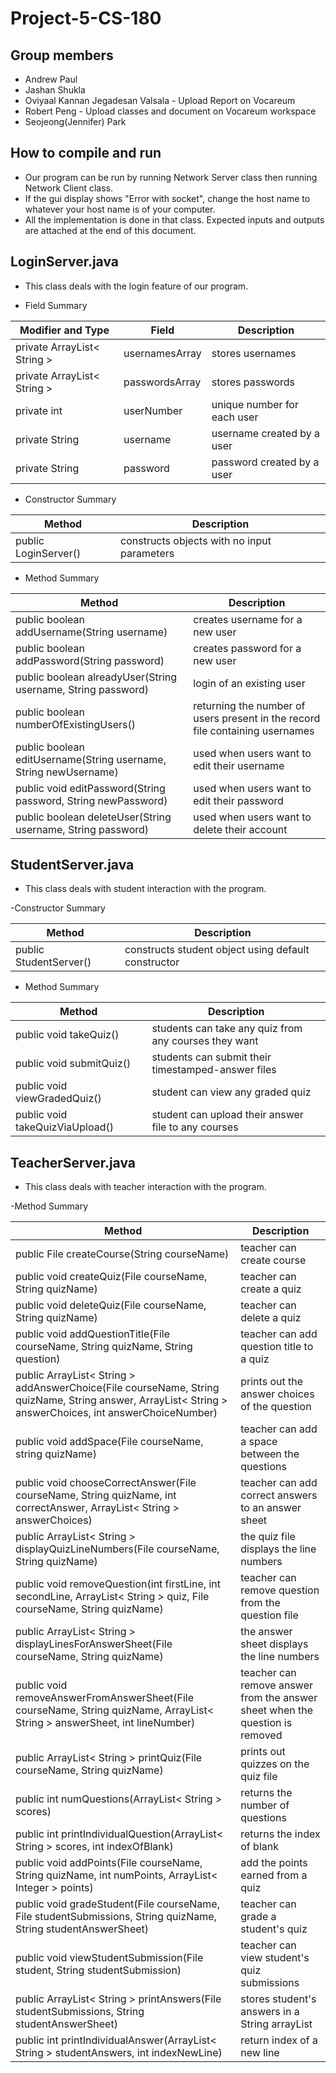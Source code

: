 # Project-5-CS-180
## Group members

- Andrew Paul 
- Jashan Shukla
- Oviyaal Kannan Jegadesan Valsala - Upload Report on Vocareum 
- Robert Peng - Upload classes and document on Vocareum workspace
- Seojeong(Jennifer) Park
##  How to compile and run 

- Our program can be run by running Network Server class then running Network Client class. 
- If the gui display shows "Error with socket", change the host name to whatever your host name is of your computer.
- All the implementation is done in that class. Expected inputs and outputs are attached at the end of this document. 
 



## LoginServer.java

- This class deals with the login feature of our program.

- Field Summary 

|Modifier and Type|Field|Description|
|------|---|---|
|private ArrayList< String >|usernamesArray|stores usernames|
|private ArrayList< String >|passwordsArray|stores passwords|
|private int|userNumber|unique number for each user|
|private String|username|username created by a user|
private String|password|password created by a user|

- Constructor Summary 

|Method|Description|
|------|------|
|public LoginServer()| constructs objects with no input parameters|

- Method Summary 

|Method|Description|
|------|------|
|public boolean addUsername(String username)|creates username for a new user|
|public boolean addPassword(String password)|creates password for a new user|
|public boolean alreadyUser(String username, String password)|login of an existing user|
|public boolean numberOfExistingUsers()|returning the number of users present in the record file containing usernames|
|public boolean editUsername(String username, String newUsername)|used when users want to edit their username|
|public void editPassword(String password, String newPassword)|used when users want to edit their password|
|public boolean deleteUser(String username, String password)|used when users want to delete their account|

## StudentServer.java

- This class deals with student interaction with the program.

-Constructor Summary

|Method|Description|
|------|------|
|public StudentServer()|constructs student object using default constructor|

- Method Summary 

|Method|Description|
|------|------|
|public void takeQuiz()|students can take any quiz from any courses they want|
|public void submitQuiz()|students can submit their timestamped-answer files|
|public void viewGradedQuiz()|student can view any graded quiz|
|public void takeQuizViaUpload()|student can upload their answer file to any courses|

## TeacherServer.java

- This class deals with teacher interaction with the program.

-Method Summary

|Method|Description|
|------|------|
|public File createCourse(String courseName)|teacher can create course|
|public void createQuiz(File courseName, String quizName)|teacher can create a quiz|
|public void deleteQuiz(File courseName, String quizName)|teacher can delete a quiz|
|public void addQuestionTitle(File courseName, String quizName, String question)|teacher can add question title to a quiz|
|public ArrayList< String > addAnswerChoice(File courseName, String quizName, String answer, ArrayList< String > answerChoices, int answerChoiceNumber)|prints out the answer choices of the question|
|public void addSpace(File courseName, string quizName)|teacher can add a space between the questions|
|public void chooseCorrectAnswer(File courseName, String quizName, int correctAnswer, ArrayList< String > answerChoices)|teacher can add correct answers to an answer sheet|
|public ArrayList< String > displayQuizLineNumbers(File courseName, String quizName)|the quiz file displays the line numbers|
|public void removeQuestion(int firstLine, int secondLine, ArrayList< String > quiz, File courseName, String quizName)|teacher can remove question from the question file|
|public ArrayList< String > displayLinesForAnswerSheet(File courseName, String quizName)|the answer sheet displays the line numbers|
|public void removeAnswerFromAnswerSheet(File courseName, String quizName, ArrayList< String > answerSheet, int lineNumber)|teacher can remove answer from the answer sheet when the question is removed|
|public ArrayList< String > printQuiz(File courseName, String quizName)|prints out quizzes on the quiz file|
|public int numQuestions(ArrayList< String > scores)|returns the number of questions|
|public int printIndividualQuestion(ArrayList< String > scores, int indexOfBlank)|returns the index of blank|
|public void addPoints(File courseName, String quizName, int numPoints, ArrayList< Integer > points)|add the points earned from a quiz|
|public void gradeStudent(File courseName, File studentSubmissions, String quizName, String studentAnswerSheet)|teacher can grade a student's quiz|
|public void viewStudentSubmission(File student, String studentSubmission)|teacher can view student's quiz submissions|
|public ArrayList< String > printAnswers(File studentSubmissions, String studentAnswerSheet)|stores student's answers in a String arrayList|
|public int printIndividualAnswer(ArrayList< String > studentAnswers, int indexNewLine)|return index of a new line|

